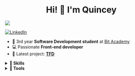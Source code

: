 <h1 align="center"> Hi! 👋 I'm Quincey</h1>

![](https://user-images.githubusercontent.com/74038190/225813708-98b745f2-7d22-48cf-9150-083f1b00d6c9.gif)

[![LinkedIn](https://img.shields.io/badge/LinkedIn-0077B5?style=for-the-badge&logo=linkedin&logoColor=white)](https://www.linkedin.com/in/quincey-van-diermen/)

- 📖 3rd year **Software Development student** at [Bit Academy](https://www.bit-academy.nl/)
- 💻 Passionate **Front-end developer**
- 🍿 Latest project: **[TFD](https://github.com/quinceyvd/thefilmdash)**


<details><summary><b>🌊 Skills</b></summary>

### ⚒️ Currently learning
![Vue.js, Nuxt, Next.js & React](https://skillicons.dev/icons?i=vue,nuxt,next,react,supabase&perline=3)

### 📚 Proficient with
![JavaScript, Tailwind, MySQL, PHP, Python, HTML, CSS, Unity, Unreal Engine, Wordpress](https://skillicons.dev/icons?i=js,tailwind,mysql,php,python,html,css,unity,unreal,wordpress&perline=5)

</details>

<details><summary><b>🔧 Tools</b></summary>

![Git, Visual Studio Code, NPM, Vercel, Netlify, Github, Gitlab, Photoshop, Figma](https://skillicons.dev/icons?i=git,vscode,vercel,netlify,github,gitlab,ps,figma&perline=4)

</details>
